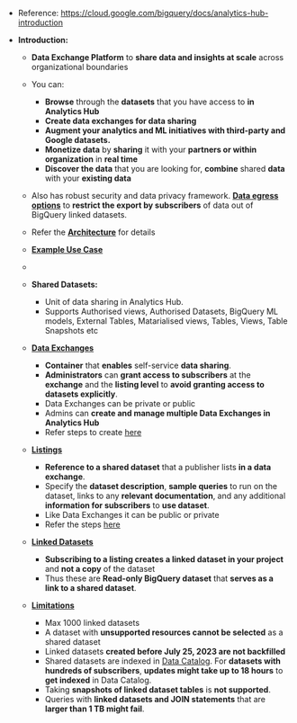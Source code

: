 - Reference: https://cloud.google.com/bigquery/docs/analytics-hub-introduction

- **Introduction:**
  
  - **Data Exchange Platform** to **share data and insights at scale** across organizational boundaries
  - You can:
    - **Browse** through the **datasets** that you have access to **in Analytics Hub**
    - **Create data exchanges for data sharing** 
    - **Augment your analytics and ML initiatives with third-party and Google datasets.**
    - **Monetize data** by **sharing** it with your **partners or within organization** in **real time**
    - **Discover the data** that you are looking for, **combine** shared **data** with your **existing data**
  - Also has robust security and data privacy framework. [**Data egress options**](https://cloud.google.com/bigquery/docs/analytics-hub-introduction#data_egress) to **restrict the export by subscribers** of data out of BigQuery linked datasets.
  - Refer the [**Architecture**](https://cloud.google.com/bigquery/docs/analytics-hub-introduction#architecture) for details
  - [**Example Use Case**](https://cloud.google.com/bigquery/docs/analytics-hub-introduction#example_use_case)
  - 

  - **Shared Datasets:**
    - Unit of data sharing in Analytics Hub.
    - Supports Authorised views, Authorised Datasets, BigQuery ML models, External Tables, Matarialised views, Tables, Views, Table Snapshots etc

  - **[Data Exchanges](https://cloud.google.com/bigquery/docs/analytics-hub-manage-exchanges)**
    - **Container** that **enables** self-service **data sharing**.
    - **Administrators** can **grant access to subscribers** at the **exchange** and the **listing level** to **avoid granting access to datasets explicitly**.
    - Data Exchanges can be private or public
    - Admins can **create and manage multiple Data Exchanges in Analytics Hub**
    - Refer steps to create [here](https://github.com/Ajit1279/GCP_Learning/blob/main/20240316_BigDataAnalytics/240420_BigQuery/240519_Console/BQ_CreateExchange.md)

  - **[Listings](https://cloud.google.com/bigquery/docs/analytics-hub-manage-listings)**
    - **Reference to a shared dataset** that a publisher lists **in a data exchange**.
    - Specify the **dataset description**, **sample queries** to run on the dataset, links to any **relevant documentation**, and any additional **information for subscribers** to **use dataset**.
    - Like Data Exchanges it can be public or private
    - Refer the steps [here](https://github.com/Ajit1279/GCP_Learning/blob/main/20240316_BigDataAnalytics/240420_BigQuery/240519_Console/BQ_AnalyticsHubListing.md)

  - **[Linked Datasets](https://cloud.google.com/bigquery/docs/analytics-hub-view-subscribe-listings)**
    - **Subscribing to a listing creates a linked dataset in your project** and **not a copy** of the dataset
    - Thus these are **Read-only BigQuery dataset** that **serves as a link to a shared dataset**.        


  - **[Limitations](https://cloud.google.com/bigquery/docs/analytics-hub-introduction#limitations)**
    - Max 1000 linked datasets
    - A dataset with **unsupported resources cannot be selected** as a shared dataset
    - Linked datasets **created before July 25, 2023 are not backfilled**
    - Shared datasets are indexed in [Data Catalog](https://cloud.google.com/data-catalog/docs/concepts/overview). For **datasets with hundreds of subscribers**, **updates might take up to 18 hours** to **get indexed** in Data Catalog.
    - Taking **snapshots of linked dataset tables** is **not supported**.
    - Queries with **linked datasets and JOIN statements** that are **larger than 1 TB might fail**. 

